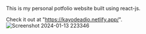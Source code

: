 This is my personal potfolio website built using react-js.

Check it out at "https://kayodeadio.netlify.app/".
![Screenshot 2024-01-13 223346](https://github.com/kylead10/react-portfolio/assets/101107354/4d300ae1-ee88-41d1-965d-136bdfe26e76)
